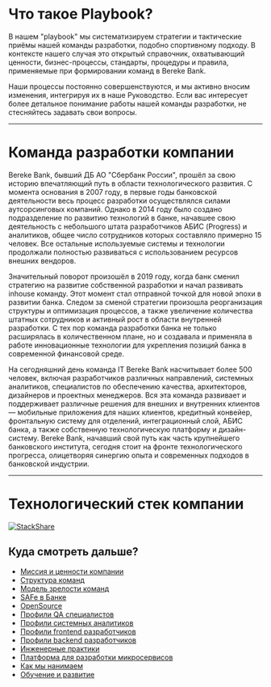 # Что такое Playbook?

В нашем "playbook" мы систематизируем стратегии и тактические приёмы нашей команды разработки, подобно спортивному подходу.
В контексте нашего случая это открытый справочник, охватывающий ценности, бизнес-процессы, стандарты, процедуры и правила, применяемые при формировании команд в Bereke Bank.

Наши процессы постоянно совершенствуются, и мы активно вносим изменения, интегрируя их в наше Руководство. Если вас интересует более детальное понимание работы нашей команды разработки, не стесняйтесь задавать свои вопросы.

***

# Команда разработки компании

Bereke Bank, бывший ДБ АО "Сбербанк России", прошёл за свою историю впечатляющий путь в области технологического развития. С момента основания в 2007 году, в первые годы банковской деятельности весь процесс разработки осуществлялся силами аутсорсинговых компаний. Однако в 2014 году было создано подразделение по развитию технологий в банке, начавшее свою деятельность с небольшого штата разработчиков АБИС (Progress) и аналитиков, общее число сотрудников которых составляло примерно 15 человек. Все остальные используемые системы и технологии продолжали полностью развиваться с использованием ресурсов внешних вендоров.

Значительный поворот произошёл в 2019 году, когда банк сменил стратегию на развитие собственной разработки и начал развивать inhouse команду. Этот момент стал отправной точкой для новой эпохи в развитии банка. Следом за сменой стратегии произошла реорганизация структуры и оптимизация процессов, а также увеличение количества штатных сотрудников и активный рост в области внутренней разработки. С тех пор команда разработки банка не только расширялась в количественном плане, но и создавала и применяла в работе инновационные технологии для укрепления позиций банка в современной финансовой среде.

На сегодняшний день команда IT Bereke Bank насчитывает более 500 человек, включая разработчиков различных направлений, системных аналитиков, специалистов по обеспечению качества, архитекторов, дизайнеров и проектных менеджеров. Вся эта команда развивает и поддерживает различные решения для внешних и внутренних клиентов — мобильные приложения для наших клиентов, кредитный конвейер, фронтальную систему для отделений, интеграционный слой, АБИС банка, а также собственную технологическую платформу и дизайн-систему. Bereke Bank, начавший свой путь как часть крупнейшего банковского института, сегодня стоит на фронте технологического прогресса, олицетворяя синергию опыта и современных подходов в банковской индустрии.

***

# Технологический стек компании

[![StackShare](https://img.shields.io/badge/tech-stack-0690fa.svg?style=flat)](/techstack.md)

## Куда смотреть дальше?

- [Миссия и ценности компании](/mission-and-values.md)
- [Структура команд](/structure.md)
- [Модель зрелости команд](/team-maturity-model.md)
- [SAFe в Банке](/safe.md)
- [OpenSource](/opensource.md)
- [Профили QA специалистов](/QA-profile.md)
- [Профили системных аналитиков](/SA-profile.md)
- [Профили frontend разработчиков](/FE-profile.md)
- [Профили backend разработчиков](/developers-profile.md)
- [Инженерные практики](/dev-practice.md)
- [Платформа для разработки микросервисов](/paas.md)
- [Как мы нанимаем](/how-we-hire.md)
- [Обучение и развитие](/education-and-training.md)
